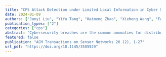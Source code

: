 ```yaml
---
title: "CPS Attack Detection under Limited Local Information in Cyber Security: A Multi-node Multi-class Classification Ensemble Approach"
date: 2024-01-09
authors: ["Junyi Liu", "Yifu Tang", "Haimeng Zhao", "Xieheng Wang", "Fangyu Li", "Jingyi Zhang"]
publication_types: ["2"]
categories: ["cps"]
abstract: "Cybersecurity breaches are the common anomalies for distributed cyber-physical systems (CPS). However, the cyber security breach classification is still a difficult problem, even using cutting-edge artificial intelligence (AI) approaches. In this paper, we study the multi-class classification problem in cyber security for attack detection. A challenging multi-node data-censoring case is considered. In such a case, data within each data center/node cannot be shared while the local data is incomplete. Particularly, local nodes contain only a part of the multiple classes. In order to train a global multi-class classifier without sharing the raw data across all nodes, the main result of our study is designing a multi-node multi-class classification ensemble approach. By gathering the estimated parameters of the binary classifiers and data densities from each local node, the missing information for each local node is completed to build the global multi-class classifier. Numerical experiments are given to validate the effectiveness of the proposed approach under the multi-node data-censoring case. Under such a case, we even show the out-performance of the proposed approach over the full-data approach."
featured: false
publication: "ACM Transactions on Sensor Networks 20 (2), 1-27"
url_pdf: "https://doi.org/10.1145/3585520"
---
```


